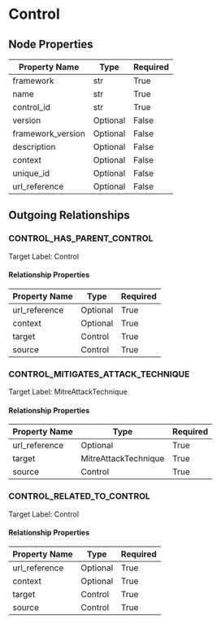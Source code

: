 
# Control

## Node Properties

| Property Name | Type | Required |
| ------------- | ---- | -------- |
| framework | str | True |
| name | str | True |
| control_id | str | True |
| version | Optional | False |
| framework_version | Optional | False |
| description | Optional | False |
| context | Optional | False |
| unique_id | Optional | False |
| url_reference | Optional | False |



## Outgoing Relationships

### CONTROL_HAS_PARENT_CONTROL

Target Label: Control

#### Relationship Properties

| Property Name | Type | Required |
| ------------- | ---- | -------- |
| url_reference | Optional | True |
| context | Optional | True |
| target | Control | True |
| source | Control | True |


### CONTROL_MITIGATES_ATTACK_TECHNIQUE

Target Label: MitreAttackTechnique

#### Relationship Properties

| Property Name | Type | Required |
| ------------- | ---- | -------- |
| url_reference | Optional | True |
| target | MitreAttackTechnique | True |
| source | Control | True |


### CONTROL_RELATED_TO_CONTROL

Target Label: Control

#### Relationship Properties

| Property Name | Type | Required |
| ------------- | ---- | -------- |
| url_reference | Optional | True |
| context | Optional | True |
| target | Control | True |
| source | Control | True |




